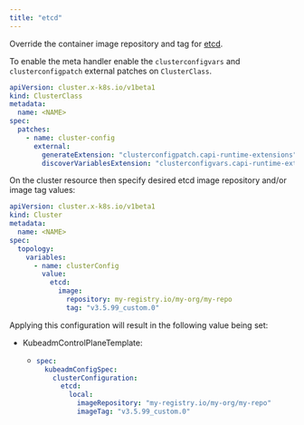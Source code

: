 ```yaml
---
title: "etcd"
---
```


Override the container image repository and tag for [etcd](https://github.com/etcd-io/etcd).

To enable the meta handler enable the `clusterconfigvars` and `clusterconfigpatch` external patches on `ClusterClass`.

```yaml
apiVersion: cluster.x-k8s.io/v1beta1
kind: ClusterClass
metadata:
  name: <NAME>
spec:
  patches:
    - name: cluster-config
      external:
        generateExtension: "clusterconfigpatch.capi-runtime-extensions"
        discoverVariablesExtension: "clusterconfigvars.capi-runtime-extensions"
```

On the cluster resource then specify desired etcd image repository and/or image tag values:

```yaml
apiVersion: cluster.x-k8s.io/v1beta1
kind: Cluster
metadata:
  name: <NAME>
spec:
  topology:
    variables:
      - name: clusterConfig
        value:
          etcd:
            image:
              repository: my-registry.io/my-org/my-repo
              tag: "v3.5.99_custom.0"
```

Applying this configuration will result in the following value being set:

- KubeadmControlPlaneTemplate:

  - ```yaml
    spec:
      kubeadmConfigSpec:
        clusterConfiguration:
          etcd:
            local:
              imageRepository: "my-registry.io/my-org/my-repo"
              imageTag: "v3.5.99_custom.0"
    ```

